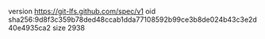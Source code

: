version https://git-lfs.github.com/spec/v1
oid sha256:9d8f3c359b78ded48ccab1dda77108592b99ce3b8de024b43c3e2d40e4935ca2
size 2938
